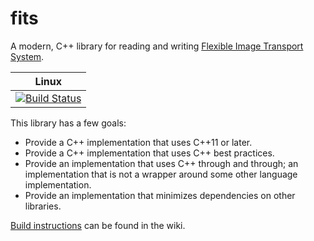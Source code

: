 # fits

A modern, C++ library for reading and writing [Flexible Image Transport
System](https://fits.gsfc.nasa.gov/).

| Linux |
|:---:|
| [![Build Status](https://travis-ci.com/brobeson/fits.svg?branch=master)](https://travis-ci.com/brobeson/fits) |

This library has a few goals:

- Provide a C++ implementation that uses C++11 or later.
- Provide a C++ implementation that uses C++ best practices.
- Provide an implementation that uses C++ through and through; an implementation
  that is not a wrapper around some other language implementation.
- Provide an implementation that minimizes dependencies on other libraries.

[Build instructions](https://github.com/brobeson/fits/wiki/Building-Fits) can be
found in the wiki.
